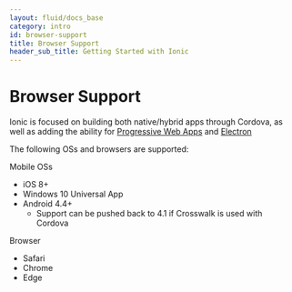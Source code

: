 ```yaml
---
layout: fluid/docs_base
category: intro
id: browser-support
title: Browser Support
header_sub_title: Getting Started with Ionic
---
```


# Browser Support

Ionic is focused on building both native/hybrid apps through Cordova, as well as
adding the ability for [Progressive Web
Apps](/docs/resources/progressive-web-apps/) and
[Electron](http://electron.atom.io)

The following OSs and browsers are supported:

Mobile OSs

* iOS 8+
* Windows 10 Universal App
* Android 4.4+
  * Support can be pushed back to 4.1 if Crosswalk is used with Cordova

Browser

* Safari
* Chrome
* Edge

